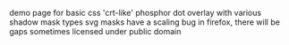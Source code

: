 demo page for basic css 'crt-like' phosphor dot overlay with various shadow mask types
svg masks have a scaling bug in firefox, there will be gaps sometimes
licensed under public domain